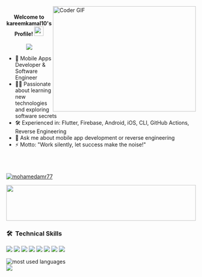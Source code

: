 <img align="right" src="https://media.giphy.com/media/SWoSkN6DxTszqIKEqv/giphy.gif" alt="Coder GIF" width="380" height="280">

<h4 align="center">
  Welcome to kareemkamal10's Profile!
  <img src="https://media.giphy.com/media/hvRJCLFzcasrR4ia7z/giphy.gif" width="25">
</h4>

<!-- Typing SVG by DenverCoder1 -->
<p align="center">
  <img src="https://readme-typing-svg.herokuapp.com/?lines=Software%20App%20Developer;Mobile%20App%20Developer;Desktop%20App%20Developer&font=Fira%20Code:bold&center=true&width=550&height=60&color=00ffff&vCenter=true&size=26&stroke=ffffff&strokeWidth=1">
</p>


- 🏢 Mobile Apps Developer & Software Engineer
- 👨‍💻 Passionate about learning new technologies and exploring software secrets
- 🛠 Experienced in: Flutter, Firebase, Android, iOS, CLI, GitHub Actions, Reverse Engineering
- 💬 Ask me about mobile app development or reverse engineering
- ⚡ Motto: "Work silently, let success make the noise!"


<br/><br/> 
  <p align="left"> <a href="https://github.com/ryo-ma/github-profile-trophy"><img src="https://github-profile-trophy.vercel.app/?username=kareemkamal10" alt="mohamedamr77" /></a> </p>

<img align="center" src="https://github.com/Govindv7555/Govindv7555/blob/main/49e76e0596857673c5c80c85b84394c1.gif" width=100% height=95px>

### 🛠 &nbsp;Technical Skills

<p align="left">  
  <img src="https://readme-components.vercel.app/api?component=logo&fill=black&logo=flutter&animation=spin&svgfill=15d8fe">
  <img src="https://readme-components.vercel.app/api?component=logo&fill=black&logo=firebase&svgfill=ffa611">
  <img src="https://readme-components.vercel.app/api?component=logo&fill=black&logo=android&svgfill=3ddc84">
  <img src="https://readme-components.vercel.app/api?component=logo&fill=black&logo=ios&svgfill=ffffff">
  <img src="https://readme-components.vercel.app/api?component=logo&fill=black&logo=githubactions&svgfill=2088ff">
  <img src="https://readme-components.vercel.app/api?component=logo&fill=black&logo=git&svgfill=659b60">
  <img src="https://readme-components.vercel.app/api?component=logo&fill=black&logo=github&svgfill=df5c43">
  <img src="https://readme-components.vercel.app/api?component=logo&fill=black&logo=windows&svgfill=f6df1c">
</p>

<img align="left" src="https://github-readme-stats.vercel.app/api/top-langs?username=kareemkamal10&show_icons=true&locale=en&layout=compact&theme=radical" alt="most used languages" />

<br>

<a href="https://komarev.com/ghpvc/?username=kareemkamal10&style=for-the-badge">
    <img src="https://komarev.com/ghpvc/?username=kareemkamal10&style=for-the-badge">
</a>
